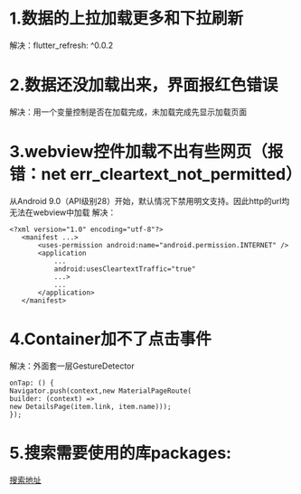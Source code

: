 # 1.数据的上拉加载更多和下拉刷新
解决：flutter_refresh: ^0.0.2

# 2.数据还没加载出来，界面报红色错误
解决：用一个变量控制是否在加载完成，未加载完成先显示加载页面

# 3.webview控件加载不出有些网页（报错：net err_cleartext_not_permitted）
从Android 9.0（API级别28）开始，默认情况下禁用明文支持。因此http的url均无法在webview中加载
解决：
```
<?xml version="1.0" encoding="utf-8"?>
   <manifest ...>
       <uses-permission android:name="android.permission.INTERNET" />
       <application
           ...
           android:usesCleartextTraffic="true"
           ...>
           ...
       </application>
   </manifest>
```

# 4.Container加不了点击事件
解决：外面套一层GestureDetector
```
onTap: () {
Navigator.push(context,new MaterialPageRoute(
builder: (context) =>
new DetailsPage(item.link, item.name)));
});
```

# 5.搜索需要使用的库packages:
[搜索地址](https://pub.flutter-io.cn/flutter)